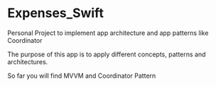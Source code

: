 # Expenses_Swift
Personal Project to implement app architecture and app patterns like Coordinator

The purpose of this app is to apply different concepts, patterns and architectures.

So far you will find MVVM and Coordinator Pattern
